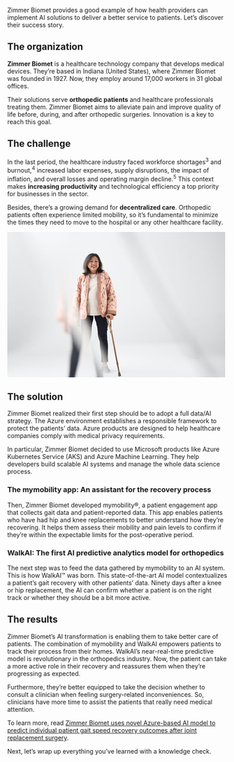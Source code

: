Zimmer Biomet provides a good example of how health providers can implement AI solutions to deliver a better service to patients. Let’s discover their success story.

## The organization

**Zimmer Biomet** is a healthcare technology company that develops medical devices. They’re based in Indiana (United States), where Zimmer Biomet was founded in 1927. Now, they employ around 17,000 workers in 31 global offices.

Their solutions serve **orthopedic patients** and healthcare professionals treating them. Zimmer Biomet aims to alleviate pain and improve quality of life before, during, and after orthopedic surgeries. Innovation is a key to reach this goal.

## The challenge

In the last period, the healthcare industry faced workforce shortages<sup>3</sup> and burnout,<sup>4</sup> increased labor expenses, supply disruptions, the impact of inflation, and overall losses and operating margin decline.<sup>5</sup> This context makes **increasing productivity** and technological efficiency a top priority for businesses in the sector.

Besides, there’s a growing demand for **decentralized care**. Orthopedic patients often experience limited mobility, so it’s fundamental to minimize the times they need to move to the hospital or any other healthcare facility.

![Woman  standing holding a walking cane.](../media/5-walking-cane.jpg)

## The solution

Zimmer Biomet realized their first step should be to adopt a full data/AI strategy. The Azure environment establishes a responsible framework to protect the patients’ data. Azure products are designed to help healthcare companies comply with medical privacy requirements.

In particular, Zimmer Biomet decided to use Microsoft products like Azure Kubernetes Service (AKS) and Azure Machine Learning. They help developers build scalable AI systems and manage the whole data science process.

### The mymobility app: An assistant for the recovery process 

Then, Zimmer Biomet developed mymobility®, a patient engagement app that collects gait data and patient-reported data. This app enables patients who have had hip and knee replacements to better understand how they’re recovering. It helps them assess their mobility and pain levels to confirm if they’re within the expectable limits for the post-operative period.

### WalkAI: The first AI predictive analytics model for orthopedics

The next step was to feed the data gathered by mymobility to an AI system. This is how WalkAI™ was born. This state-of-the-art AI model contextualizes a patient’s gait recovery with other patients’ data. Ninety days after a knee or hip replacement, the AI can confirm whether a patient is on the right track or whether they should be a bit more active.

## The results

Zimmer Biomet’s AI transformation is enabling them to take better care of patients. The combination of mymobility and WalkAI empowers patients to track their process from their homes. WalkAI’s near-real-time predictive model is revolutionary in the orthopedics industry. Now, the patient can take a more active role in their recovery and reassures them when they’re progressing as expected.

Furthermore, they’re better equipped to take the decision whether to consult a clinician when feeling surgery-related inconveniences. So, clinicians have more time to assist the patients that really need medical attention.

To learn more, read [Zimmer Biomet uses novel Azure-based AI model to predict individual patient gait speed recovery outcomes after joint replacement surgery](https://aka.ms/zimmer-biomet-customer-story).

Next, let’s wrap up everything you’ve learned with a knowledge check.